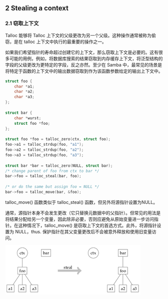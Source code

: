 ## 2 Stealing a context

### 2.1 窃取上下文

Talloc 能够将 Talloc 上下文的父级更改为另一个父级。这种操作通常被称为偷窃，是在 talloc 上下文中执行的最重要的操作之一。

如果我们希望指针的寿命超过创建它的上下文，那么窃取上下文是必要的。这有很多可能的用例，例如，将数据库搜索的结果窃取到内存缓存上下文，将泛型结构的字段的父级更改为更特定的字段，反之亦然。至少在 Samba 中，最常见的场景是将特定于函数的上下文中的输出数据窃取到作为该函数参数给定的输出上下文中。

```c
struct foo {
    char *a1;
    char *a2;
    char *a3;
};

struct bar {
    char *wurst;
    struct foo *foo;
};

struct foo *foo = talloc_zero(ctx, struct foo);
foo->a1 = talloc_strdup(foo, "a1");
foo->a2 = talloc_strdup(foo, "a2");
foo->a3 = talloc_strdup(foo, "a3");

struct bar *bar = talloc_zero(NULL, struct bar);
/* change parent of foo from ctx to bar */
bar->foo = talloc_steal(bar, foo);

/* or do the same but assign foo = NULL */
bar->foo = talloc_move(bar, &foo);
```

talloc_move() 函数类似于 talloc_steal() 函数，但另外将源指针设置为NULL。

通常，源指针本身不会发生更改（它只替换元数据中的父指针）。但常见的用法是将结果分配给另一个变量，因此除非必要，否则应避免从原始变量进一步访问指针。在这种情况下，talloc_move() 是窃取上下文的首选方式。此外，将源指针设置为 NULL，thus. 保护指针在其父变量更改后不会被意外释放和使用旧变量访问。

![](.assert/stealing.png)

